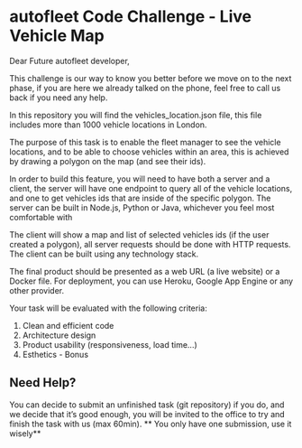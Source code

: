 
# autofleet Code Challenge - Live Vehicle Map

Dear Future autofleet developer,

This challenge is our way to know you better before we move on to the next phase, if you are here we already talked on the phone, feel free to call us back if you need any help.

In this repository you will find the vehicles_location.json file, this file includes more than 1000 vehicle locations in London.

The purpose of this task is to enable the fleet manager to see the vehicle locations, and to be able to choose vehicles within an area, this is achieved by drawing a polygon on the map (and see their ids).

In order to build this feature, you will need to have both a server and a client, the server will have one endpoint to query all of the vehicle locations, and one to get vehicles ids that are inside of the specific polygon.
The server can be built in Node.js, Python or Java, whichever you feel most comfortable with

The client will show a map and list of selected vehicles ids (if the user created a polygon), all server requests should be done with HTTP requests.
The client can be built using any technology stack.

The final product should be presented as a web URL (a live website) or a Docker file.
For deployment, you can use Heroku, Google App Engine or any other provider.

Your task will be evaluated with the following criteria:
1. Clean and efficient code
2. Architecture design
3. Product usability (responsiveness, load time...)
4. Esthetics - Bonus

## Need Help?
You can decide to submit an unfinished task (git repository) if you do, and we decide that it’s good enough, you will be invited to the office to try and finish the task with us (max 60min).
** You only have one submission, use it wisely**


